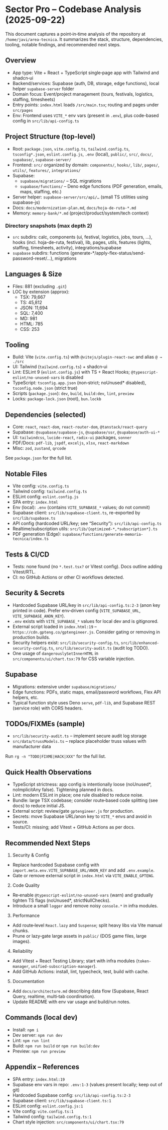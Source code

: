# Sector Pro – Codebase Analysis (2025-09-22)

This document captures a point‑in‑time analysis of the repository at `/home/javi/area-tecnica`. It summarizes the stack, structure, dependencies, tooling, notable findings, and recommended next steps.

## Overview

- App type: Vite + React + TypeScript single‑page app with Tailwind and shadcn‑ui
- Backend/services: Supabase (auth, DB, storage, edge functions), local helper `supabase-server` folder
- Domain focus: Event/project management (tours, festivals, logistics, staffing, timesheets)
- Entry points: `index.html` loads `/src/main.tsx`; routing and pages under `src/pages`
- Env: Frontend uses `VITE_*` env vars (present in `.env`), plus code-based config in `src/lib/api-config.ts`

## Project Structure (top-level)

- Root: `package.json`, `vite.config.ts`, `tailwind.config.ts`, `tsconfig*.json`, `eslint.config.js`, `.env` (local), `public/`, `src/`, `docs/`, `supabase/`, `supabase-server/`
- Frontend: `src/` organized by domain: `components/`, `hooks/`, `lib/`, `pages/`, `utils/`, `features/`, `integrations/`
- Supabase:
  - `supabase/migrations/` – SQL migrations
  - `supabase/functions/` – Deno edge functions (PDF generation, emails, maps, staffing, etc.)
- Server helper: `supabase-server/src/api/…` (small TS utilities using supabase-js)
- Docs: `docs/modernization-plan.md`, `docs/hoja-de-ruta-*.md`
- Memory: `memory-bank/*.md` (project/product/system/tech context)

### Directory snapshots (max depth 2)

- `src` subdirs: calc, components (ui, festival, logistics, jobs, tours, …), hooks (incl. hoja-de-ruta, festival), lib, pages, utils, features (lights, staffing, timesheets, activity), integrations/supabase
- `supabase` subdirs: functions (generate-*/apply-flex-status/send-password-reset/…), migrations

## Languages & Size

- Files: 881 (excluding `.git`)
- LOC by extension (approx):
  - TSX: 79,667
  - TS: 45,812
  - JSON: 11,694
  - SQL: 7,400
  - MD: 981
  - HTML: 785
  - CSS: 253

## Tooling

- Build: Vite (`vite.config.ts`) with `@vitejs/plugin-react-swc` and alias `@ → ./src`
- UI: Tailwind (`tailwind.config.ts`) + shadcn‑ui
- Lint: ESLint 9 (`eslint.config.js`) with TS + React Hooks; `@typescript-eslint/no-unused-vars` is disabled
- TypeScript: `tsconfig.app.json` (non‑strict; noUnused* disabled), `tsconfig.node.json` (strict true)
- Scripts (`package.json`): `dev`, `build`, `build:dev`, `lint`, `preview`
- Locks: `package-lock.json` (root), `bun.lockb`

## Dependencies (selected)

- Core: `react`, `react-dom`, `react-router-dom`, `@tanstack/react-query`
- Supabase: `@supabase/supabase-js`, `@supabase/ssr`, `@supabase/auth-ui-*`
- UI: `tailwindcss`, `lucide-react`, `radix-ui` packages, `sonner`
- PDF/Docs: `pdf-lib`, `jspdf`, `exceljs`, `xlsx`, `react-markdown`
- Misc: `zod`, `zustand`, `qrcode`

See `package.json` for the full list.

## Notable Files

- Vite config: `vite.config.ts`
- Tailwind config: `tailwind.config.ts`
- ESLint config: `eslint.config.js`
- SPA entry: `index.html`
- Env (local): `.env` (contains `VITE_SUPABASE_*` values; do not commit)
- Supabase client: `src/lib/supabase-client.ts`, re-exported by `src/lib/supabase.ts`
- API config (hardcoded URL/key; see “Security”): `src/lib/api-config.ts`
- Realtime/subscription utils: `src/lib/{optimized-*,*subscription*}.ts`
- PDF generation (Edge): `supabase/functions/generate-memoria-tecnica/index.ts`

## Tests & CI/CD

- Tests: none found (no `*.test.tsx?` or Vitest config). Docs outline adding Vitest/RTL.
- CI: no GitHub Actions or other CI workflows detected.

## Security & Secrets

- Hardcoded Supabase URL/key in `src/lib/api-config.ts:2-3` (anon key printed in code). Prefer env‑driven config (`VITE_SUPABASE_URL`, `VITE_SUPABASE_ANON_KEY`).
- `.env` exists with `VITE_SUPABASE_*` values for local dev and is gitignored.
- External script loaded in `index.html:19` – `https://cdn.gpteng.co/gptengineer.js`. Consider gating or removing in production builds.
- Security helpers exist: `src/lib/security-config.ts`, `src/lib/enhanced-security-config.ts`, `src/lib/security-audit.ts` (audit log TODO).
- One usage of `dangerouslySetInnerHTML` in `src/components/ui/chart.tsx:79` for CSS variable injection.

## Supabase

- Migrations: extensive under `supabase/migrations/`
- Edge functions: PDFs, static maps, email/password workflows, Flex API helpers, etc.
- Typical function style uses Deno `serve`, `pdf-lib`, and Supabase REST (service role) with CORS headers.

## TODOs/FIXMEs (sample)

- `src/lib/security-audit.ts` – implement secure audit log storage
- `src/data/trussModels.ts` – replace placeholder truss values with manufacturer data

Run `rg -n "TODO|FIXME|HACK|XXX"` for the full list.

## Quick Health Observations

- TypeScript strictness: app config is intentionally loose (noUnused*, noImplicitAny false). Tightening planned in docs.
- Lint: modern ESLint in place; one rule disabled to reduce noise.
- Bundle: large TSX codebase; consider route‑based code splitting (see docs) to reduce initial JS.
- External script: review/gate `gptengineer.js` for production.
- Secrets: move Supabase URL/anon key to `VITE_*` envs and avoid in source.
- Tests/CI: missing; add Vitest + GitHub Actions as per docs.

## Recommended Next Steps

1) Security & Config
- Replace hardcoded Supabase config with `import.meta.env.VITE_SUPABASE_URL/ANON_KEY` and add `.env.example`.
- Gate or remove external script in `index.html` via `VITE_ENABLE_GPTENG`.

2) Code Quality
- Re‑enable `@typescript-eslint/no-unused-vars` (warn) and gradually tighten TS flags (noUnused*, strictNullChecks).
- Introduce a small `logger` and remove noisy `console.*` in infra modules.

3) Performance
- Add route‑level `React.lazy` and `Suspense`; split heavy libs via Vite manual chunks.
- Prune or lazy‑gate large assets in `public/` (DOS game files, large images).

4) Reliability
- Add Vitest + React Testing Library; start with infra modules (`token-manager`, `unified-subscription-manager`).
- Add GitHub Actions: install, lint, typecheck, test, build with cache.

5) Documentation
- Add `docs/architecture.md` describing data flow (Supabase, React Query, realtime, multi‑tab coordination).
- Update README with env var usage and build/run notes.

## Commands (local dev)

- Install: `npm i`
- Dev server: `npm run dev`
- Lint: `npm run lint`
- Build: `npm run build` or `npm run build:dev`
- Preview: `npm run preview`

## Appendix – References

- SPA entry: `index.html:19`
- Supabase env vars in repo: `.env:1-3` (values present locally; keep out of git)
- Hardcoded Supabase config: `src/lib/api-config.ts:2-3`
- Supabase client: `src/lib/supabase-client.ts:1`
- ESLint config: `eslint.config.js:1`
- Vite config: `vite.config.ts:1`
- Tailwind config: `tailwind.config.ts:1`
- Chart style injection: `src/components/ui/chart.tsx:79`

